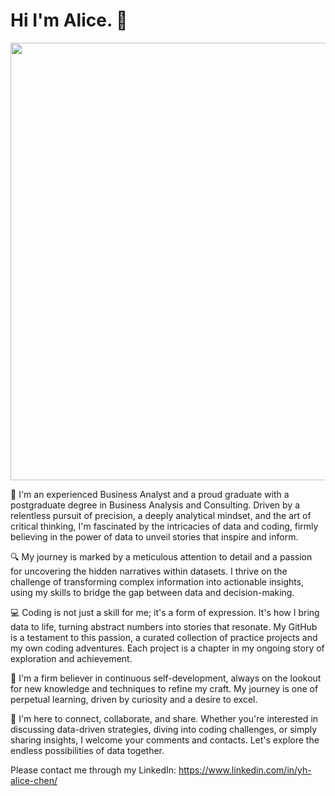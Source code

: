 # Hi I'm Alice. 👋
<p align="center">
<img src="https://github.com/yh-alice-chen/yh-alice-chen/assets/147277276/264bcbd1-110c-4b71-9b24-9091945d316b" width="700">
</p>

👧 I'm an experienced Business Analyst and a proud graduate with a postgraduate degree in Business Analysis and Consulting. Driven by a relentless pursuit of precision, a deeply analytical mindset, and the art of critical thinking, I'm fascinated by the intricacies of data and coding, firmly believing in the power of data to unveil stories that inspire and inform.

🔍 My journey is marked by a meticulous attention to detail and a passion for uncovering the hidden narratives within datasets. I thrive on the challenge of transforming complex information into actionable insights, using my skills to bridge the gap between data and decision-making.

💻 Coding is not just a skill for me; it's a form of expression. It's how I bring data to life, turning abstract numbers into stories that resonate. My GitHub is a testament to this passion, a curated collection of practice projects and my own coding adventures. Each project is a chapter in my ongoing story of exploration and achievement.

🌱 I'm a firm believer in continuous self-development, always on the lookout for new knowledge and techniques to refine my craft. My journey is one of perpetual learning, driven by curiosity and a desire to excel.

🤝 I'm here to connect, collaborate, and share. Whether you're interested in discussing data-driven strategies, diving into coding challenges, or simply sharing insights, I welcome your comments and contacts. Let's explore the endless possibilities of data together.

Please contact me through my LinkedIn: https://www.linkedin.com/in/yh-alice-chen/
